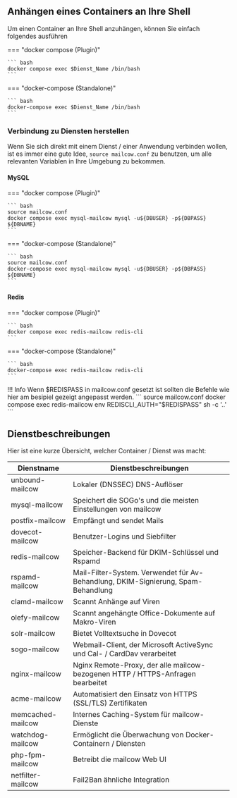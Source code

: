 ## Anhängen eines Containers an Ihre Shell

Um einen Container an Ihre Shell anzuhängen, können Sie einfach folgendes ausführen

=== "docker compose (Plugin)"

    ``` bash
    docker compose exec $Dienst_Name /bin/bash
    ```

=== "docker-compose (Standalone)"

    ``` bash
	docker-compose exec $Dienst_Name /bin/bash
    ```

### Verbindung zu Diensten herstellen

Wenn Sie sich direkt mit einem Dienst / einer Anwendung verbinden wollen, ist es immer eine gute Idee, `source mailcow.conf` zu benutzen, um alle relevanten Variablen in Ihre Umgebung zu bekommen.

#### MySQL


=== "docker compose (Plugin)"

    ``` bash
    source mailcow.conf
    docker compose exec mysql-mailcow mysql -u${DBUSER} -p${DBPASS} ${DBNAME}
    ```

=== "docker-compose (Standalone)"

    ``` bash
    source mailcow.conf
    docker-compose exec mysql-mailcow mysql -u${DBUSER} -p${DBPASS} ${DBNAME}
    ```

#### Redis

=== "docker compose (Plugin)"

    ``` bash
    docker compose exec redis-mailcow redis-cli
    ```

=== "docker-compose (Standalone)"

    ``` bash
	docker-compose exec redis-mailcow redis-cli
    ```

!!! Info
    Wenn $REDISPASS in mailcow.conf gesetzt ist sollten die Befehle wie hier am besipiel gezeigt angepasst werden.
    ```
    source mailcow.conf
    docker compose exec redis-mailcow env REDISCLI_AUTH="$REDISPASS" sh -c '..'
    ```

## Dienstbeschreibungen

Hier ist eine kurze Übersicht, welcher Container / Dienst was macht:

| Dienstname | Dienstbeschreibungen |
| ----------------- | ------------------------------------------------------------------------- |
| unbound-mailcow | Lokaler (DNSSEC) DNS-Auflöser |
| mysql-mailcow | Speichert die SOGo's und die meisten Einstellungen von mailcow |
| postfix-mailcow | Empfängt und sendet Mails |
| dovecot-mailcow | Benutzer-Logins und Siebfilter |
| redis-mailcow | Speicher-Backend für DKIM-Schlüssel und Rspamd |
| rspamd-mailcow | Mail-Filter-System. Verwendet für Av-Behandlung, DKIM-Signierung, Spam-Behandlung |
| clamd-mailcow | Scannt Anhänge auf Viren |
| olefy-mailcow | Scannt angehängte Office-Dokumente auf Makro-Viren |
| solr-mailcow | Bietet Volltextsuche in Dovecot |
| sogo-mailcow | Webmail-Client, der Microsoft ActiveSync und Cal- / CardDav verarbeitet |
| nginx-mailcow | Nginx Remote-Proxy, der alle mailcow-bezogenen HTTP / HTTPS-Anfragen bearbeitet |
| acme-mailcow | Automatisiert den Einsatz von HTTPS (SSL/TLS) Zertifikaten |
| memcached-mailcow | Internes Caching-System für mailcow-Dienste |
| watchdog-mailcow | Ermöglicht die Überwachung von Docker-Containern / Diensten |
| php-fpm-mailcow | Betreibt die mailcow Web UI |
| netfilter-mailcow | Fail2Ban ähnliche Integration |
